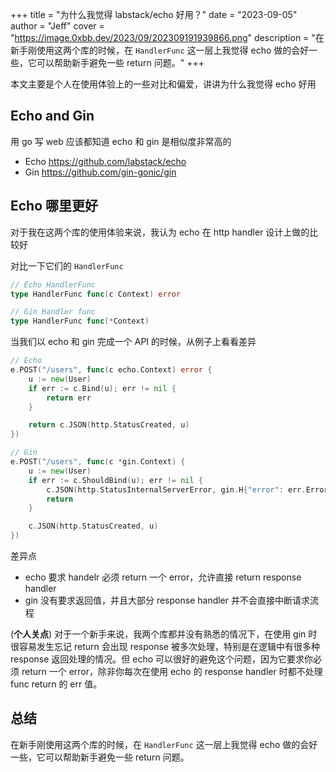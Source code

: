 +++
title = "为什么我觉得 labstack/echo 好用？"
date = "2023-09-05"
author = "Jeff"
cover = "https://image.0xbb.dev/2023/09/202309191939866.png"
description = "在新手刚使用这两个库的时候，在 `HandlerFunc` 这一层上我觉得 echo 做的会好一些，它可以帮助新手避免一些 return 问题。"
+++

本文主要是个人在使用体验上的一些对比和偏爱，讲讲为什么我觉得 echo 好用

## Echo and Gin

用 go 写 web 应该都知道 echo 和 gin 是相似度非常高的

- Echo https://github.com/labstack/echo
- Gin https://github.com/gin-gonic/gin

## Echo 哪里更好

对于我在这两个库的使用体验来说，我认为 echo 在 http handler 设计上做的比较好

对比一下它们的 `HandlerFunc`

```go
// Echo HandlerFunc
type HandlerFunc func(c Context) error

// Gin Handler func
type HandlerFunc func(*Context)
```

当我们以 echo 和 gin 完成一个 API 的时候，从例子上看看差异

```go
// Echo
e.POST("/users", func(c echo.Context) error {
    u := new(User)
    if err := c.Bind(u); err != nil {
        return err
    }

    return c.JSON(http.StatusCreated, u)
})

// Gin
e.POST("/users", func(c *gin.Context) {
    u := new(User)
    if err := c.ShouldBind(u); err != nil {
        c.JSON(http.StatusInternalServerError, gin.H{"error": err.Error()})
        return
    }

    c.JSON(http.StatusCreated, u)
})
```

差异点
- echo 要求 handelr 必须 return 一个 error，允许直接 return response handler
- gin 没有要求返回值，并且大部分 response handler 并不会直接中断请求流程

(**个人关点**) 对于一个新手来说，我两个库都并没有熟悉的情况下，在使用 gin 时很容易发生忘记 return 会出现 response 被多次处理，特别是在逻辑中有很多种 response 返回处理的情况。但 echo 可以很好的避免这个问题，因为它要求你必须 return 一个 error，除非你每次在使用 echo 的 response handler 时都不处理 func return 的 err 值。

## 总结

在新手刚使用这两个库的时候，在 `HandlerFunc` 这一层上我觉得 echo 做的会好一些，它可以帮助新手避免一些 return 问题。

